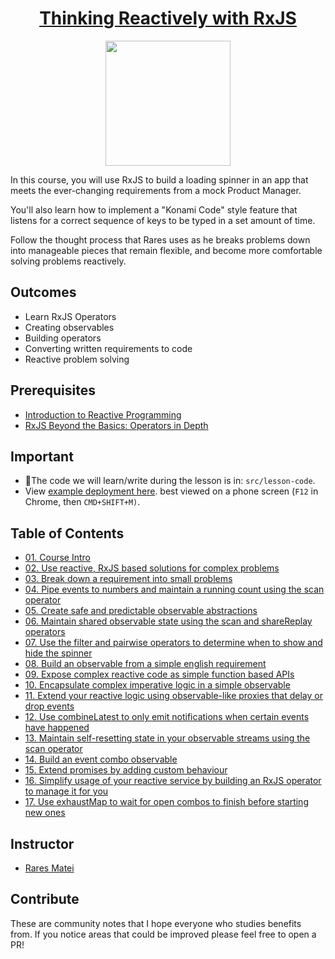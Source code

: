 <h1 align="center"><a href="https://egghead.io/courses/thinking-reactively-with-rxjs">Thinking Reactively with RxJS</a></h1>

<p align="center"><img src="https://d2eip9sf3oo6c2.cloudfront.net/series/square_covers/000/000/447/full/EGH_ThinkingRxJs.png" width="200"/></p>

In this course, you will use RxJS to build a loading spinner in an app that meets the ever-changing requirements from a mock Product Manager.

You'll also learn how to implement a "Konami Code" style feature that listens for a correct sequence of keys to be typed in a set amount of time.

Follow the thought process that Rares uses as he breaks problems down into manageable pieces that remain flexible, and become more comfortable solving problems reactively.

## Outcomes

- Learn RxJS Operators
- Creating observables
- Building operators
- Converting written requirements to code
- Reactive problem solving

## Prerequisites

- [Introduction to Reactive Programming](https://egghead.io/courses/introduction-to-reactive-programming)
- [RxJS Beyond the Basics: Operators in Depth](https://egghead.io/courses/rxjs-beyond-the-basics-operators-in-depth)

## Important

- 🚧The code we will learn/write during the lesson is in: `src/lesson-code`.
- View [example deployment here](https://vigilant-visvesvaraya-945613.netlify.com). best viewed on a phone screen (`F12` in Chrome, then `CMD+SHIFT+M)`.

## Table of Contents

- [01. Course Intro](01-rxjs-course-intro.md)
- [02. Use reactive, RxJS based solutions for complex problems](02-rxjs-use-reactive-rxjs-based-solutions-for-complex-problems.md)
- [03. Break down a requirement into small problems](03-rxjs-break-down-a-requirement-into-small-problems.md)
- [04. Pipe events to numbers and maintain a running count using the scan operator](04-rxjs-pipe-events-to-numbers-and-maintain-a-running-count-using-the-scan-operator.md)
- [05. Create safe and predictable observable abstractions](05-rxjs-create-safe-and-predictable-observable-abstractions.md)
- [06. Maintain shared observable state using the scan and shareReplay operators](06-rxjs-maintain-shared-observable-state-using-the-scan-and-sharereplay-operators.md)
- [07. Use the filter and pairwise operators to determine when to show and hide the spinner](07-rxjs-use-the-filter-and-pairwise-operators-to-determine-when-to-show-and-hide-the-spinner.md)
- [08. Build an observable from a simple english requirement](08-rxjs-build-an-observable-from-a-simple-english-requirement.md)
- [09. Expose complex reactive code as simple function based APIs](09-rxjs-expose-complex-reactive-code-as-simple-function-based-apis.md)
- [10. Encapsulate complex imperative logic in a simple observable](10-rxjs-encapsulate-complex-imperative-logic-in-a-simple-observable.md)
- [11. Extend your reactive logic using observable-like proxies that delay or drop events](11-rxjs-extend-your-reactive-logic-using-observable-like-proxies-that-delay-or-drop-events.md)
- [12. Use combineLatest to only emit notifications when certain events have happened](12-rxjs-use-combinelatest-to-only-emit-notifications-when-certain-events-have-happened.md)
- [13. Maintain self-resetting state in your observable streams using the scan operator](13-rxjs-maintain-self-resetting-state-in-your-observable-streams-using-the-scan-operator.md)
- [14. Build an event combo observable](14-rxjs-build-an-event-combo-observable.md)
- [15. Extend promises by adding custom behaviour](15-rxjs-extend-promises-by-adding-custom-behaviour.md)
- [16. Simplify usage of your reactive service by building an RxJS operator to manage it for you](16-rxjs-simplify-usage-of-your-reactive-service-by-building-an-rxjs-operator-to-manage-it-for-you.md)
- [17. Use exhaustMap to wait for open combos to finish before starting new ones](17-rxjs-use-exhaustmap-to-wait-for-open-combos-to-finish-before-starting-new-ones.md)

## Instructor

- [Rares Matei](https://egghead.io/instructors/rares-matei)

## Contribute

These are community notes that I hope everyone who studies benefits from. If you notice areas that could be improved please feel free to open a PR!
